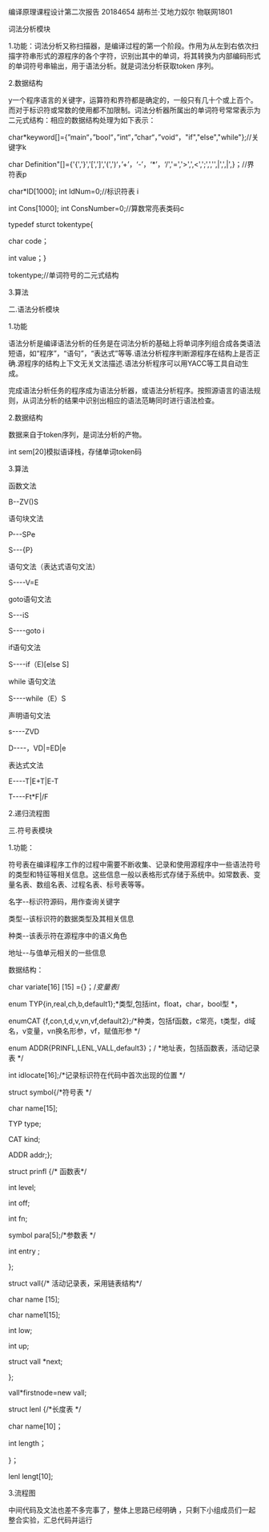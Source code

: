 编译原理课程设计第二次报告   20184654  胡布兰·艾地力奴尔  物联网1801



词法分析模块

1.功能：词法分析又称扫描器，是编译过程的第一个阶段。作用为从左到右依次扫描字符串形式的源程序的各个字符，识别出其中的单词，将其转换为内部编码形式的单词符号串输出，用于语法分析。就是词法分析获取token 序列。

2.数据结构



y一个程序语言的关键字，运算符和界符都是确定的，一般只有几十个或上百个。而对于标识符或常数的使用都不加限制。词法分析器所属出的单词符号常常表示为二元式结构：相应的数据结构处理为如下表示：

char*keyword[]={”main“，”bool“，”int“，”char“，”void“，"if","else","while"};//关键字k

char Definition"[]={'{','}','[',']','(',')‘，’+’，‘-’，‘*’，‘/','=','>',',<',';',','',|',',|',}；//界符表p

char*ID[1000];         int IdNum=0;//标识符表 i

int Cons[1000];        int ConsNumber=0;//算数常亮表类码c

typedef sturct tokentype{

char code；

int value；}

tokentype;//单词符号的二元式结构

3.算法

二.语法分析模块

1.功能

语法分析是编译语法分析的任务是在词法分析的基础上将单词序列组合成各类语法短语，如“程序”，“语句”，“表达式”等等.语法分析程序判断源程序在结构上是否正确.源程序的结构上下文无关文法描述.语法分析程序可以用YACC等工具自动生成。

完成语法分析任务的程序成为语法分析器，或语法分析程序。按照源语言的语法规则，从词法分析的结果中识别出相应的语法范畴同时进行语法检查。

2.数据结构

数据来自于token序列，是词法分析的产物。

int sem[20]模拟语译栈，存储单词token码

3.算法

函数文法

B--ZV()S

语句块文法

P---SPe

S---{P}

语句文法（表达式语句文法）

S----V=E

goto语句文法

S---iS

S----goto i

if语句文法

S----if（E)[else S]

while 语句文法

S----while（E）S

声明语句文法

s----ZVD

D----，VD|=ED|e

表达式文法

E----T|E+T|E-T

T----Ft*F|/F

2.递归流程图

三.符号表模块

1.功能：

符号表在编译程序工作的过程中需要不断收集、记录和使用源程序中一些语法符号的类型和特征等相关信息。这些信息一般以表格形式存储于系统中。如常数表、变量名表、数组名表、过程名表、标号表等等。

名字--标识符源码，用作查询关键字

类型--该标识符的数据类型及其相关信息

种类--该表示符在源程序中的语义角色

地址--与值单元相关的一些信息

数据结构：

char variate[16] [15] ={}；/*变量表*/

enum TYP{in,real,ch,b,default1};*类型,包括int，float，char，bool型 *，

enumCAT {f,con,t,d,v,vn,vf,default2};/*种类，包括f函数，c常亮，t类型，d域名，v变量，vn换名形参，vf，赋值形参 */

enum ADDR{PRINFL,LENL,VALL,default3}；/ *地址表，包括函数表，活动记录表 */

int idlocate[16];/*记录标识符在代码中首次出现的位置 */

struct symbol{/*符号表 */

char name[15];

TYP type;

CAT kind;

ADDR  addr;};

struct prinfl {/* 函数表*/

int  level;

int off;

int fn;

symbol para[5];/*参数表 */

int entry ;

};

struct vall{/* 活动记录表，采用链表结构*/

char name [15];

char name1[15];

int low;

int up;

struct vall *next;

};

vall*firstnode=new vall;

struct lenl {/*长度表 */

char name[10]；

int length；

}；

lenl lengt[10];

3.流程图

 中间代码及文法也差不多完事了，整体上思路已经明确 ，只剩下小组成员们一起整合实验，汇总代码并运行